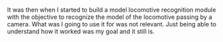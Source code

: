 It was then when I started to build a model locomotive recognition module with the objective to recognize the model of the locomotive passing by a camera. 
What was I going to use it for was not relevant. Just being able to understand how it worked was my goal and it still is.

